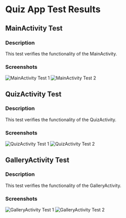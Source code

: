 # Quiz App Test Results

## MainActivity Test

### Description
This test verifies the functionality of the MainActivity.

### Screenshots
![MainActivity Test 1](https://github.com/h600853/QuizApp/assets/89258011/10e3431d-916f-4000-9881-14164deee4d1)
![MainActivity Test 2](https://github.com/h600853/QuizApp/assets/89258011/73f41aef-0507-41a8-970c-d5e863b018cf)

## QuizActivity Test

### Description
This test verifies the functionality of the QuizActivity.

### Screenshots
![QuizActivity Test 1](https://github.com/h600853/QuizApp/assets/89258011/5f0a2aa1-5a0e-43fc-8256-43672f5a349f)
![QuizActivity Test 2](https://github.com/h600853/QuizApp/assets/89258011/6a77db15-a234-4814-abbd-77cdc92f35fd)

## GalleryActivity Test

### Description
This test verifies the functionality of the GalleryActivity.

### Screenshots
![GalleryActivity Test 1](https://github.com/h600853/QuizApp/assets/89258011/048dcf1f-c4e4-4d16-ba92-4bec0e745e8a)
![GalleryActivity Test 2](https://github.com/h600853/QuizApp/assets/89258011/fdeb3b91-cb11-4ac2-a318-c73d8c271400)
